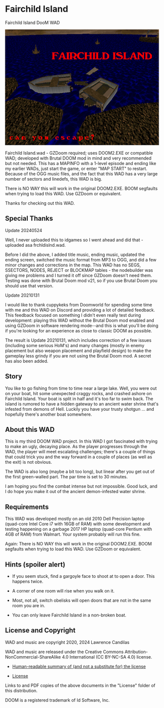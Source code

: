 # Fairchild Island
 Fairchild Island DooM WAD
 
 ![Fairchild Island title picture](https://github.com/lawrencecandilas/doom-wads/blob/main/003%20Fairchild%20Island/Fairchild%20Island%20-%20Title%20Pic.png)
 
Fairchild Island.wad - GZDoom required; uses DOOM2.EXE or compatible WAD; developed with Brutal DOOM mod in mind and very recommended but not needed.  This has a MAPINFO with a 1-level episode and ending like my earlier WADs, just start the game, or enter "MAP START" to restart.  Because of the OGG music files, and the fact that this WAD has a very large number of sectors and linedefs, this WAD is big.

There is NO WAY this will work in the original DOOM2.EXE.  BOOM segfaults when trying to load this WAD.  Use GZDoom or equivalent.

Thanks for checking out this WAD.

## Special Thanks

Update 20240524

Well, I never uploaded this to idgames so I went ahead and did that - uploaded asa frchldislnd.wad.

Before I did the above, I added title music, ending music, updated the ending screen, switched the music format from MP3 to OGG, and did a few minor changes and corrections in the map.  This WAD has no SEGS, SSECTORS, NODES, REJECT or BLOCKMAP tables - the nodebuilder was giving me problems and I turned it off since GZDoom doesn't need them.  Testing was done with Brutal Doom mod v21, so if you use Brutal Doom you should use that version.

Update 20210131

I would like to thank cuppykeks from Doomworld for spending some time with me and this WAD on Discord and providing a lot of detailed feedback.  This feedback focused on something I didn't even really test during development: playing this WAD without the Brutal Doom mod enabled and using GZDoom in software rendering mode--and this is what you'll be doing if you're looking for an experience as close to classic DOOM as possible.

The result is Update 20210131, which includes correction of a few issues (including some serious HoM's) and many changes (mostly in enemy placement but also weapon placement and playfield design) to make the gameplay less grindy if you are not using the Brutal Doom mod.  A secret has also been added.

## Story

You like to go fishing from time to time near a large lake.  Well, you were out on your boat, hit some unexpected craggy rocks, and crashed ashore on Fairchild Island.  Your boat is split in half and it's too far to swim back.  The island is rumored to have a hidden gateway to an ancient water shrine that's infested from demons of Hell.  Luckily you have your trusty shotgun ... and hopefully there's another boat somewhere.

## About this WAD

This is my third DOOM WAD project.  In this WAD I got fascinated with trying to make an ugly, decaying place.  As the player progresses through the WAD, the player will meet escalating challenges; there's a couple of things that could trick you and the way forward in a couple of places (as well as the exit) is not obvious.

The WAD is also long (maybe a bit too long), but linear after you get out of the first green-walled part.  The par time is set to 30 minutes.

I am hoping you find the combat intense but not impossible.  Good luck, and I do hope you make it out of the ancient demon-infested water shrine.

## Requirements

This WAD was developed mostly on an old 2010 Dell Precision laptop (quad-core Intel Core i7 with 16GB of RAM) with some development and testing happening on a garbage 2017 HP laptop (quad-core Pentium with 4GB of RAM) from Walmart.  Your system probably will run this fine.

Again: There is NO WAY this will work in the original DOOM2.EXE.  BOOM segfaults when trying to load this WAD.  Use GZDoom or equivalent.

## Hints (spoiler alert)

- If you seem stuck, find a gargoyle face to shoot at to open a door.  This happens twice.

- A corner of one room will rise when you walk on it.

- Most, not all, switch obelisks will open doors that are not in the same room you are in.

- You can only leave Fairchild Island in a non-broken boat.

## License and Copyright

WAD and music are copyright 2020, 2024 Lawrence Candilas

WAD and music are released under the Creative Commons Attribution-NonCommercial-ShareAlike 4.0 International (CC BY-NC-SA 4.0) license.

- [Human-readable summary of (and not a substitute for) the license](https://creativecommons.org/licenses/by-nc-sa/4.0/)

- [License](https://creativecommons.org/licenses/by-nc-sa/4.0/legalcode)

Links to and PDF copies of the above documents in the "License" folder of this distribution.

DOOM is a registered trademark of Id Software, Inc.
